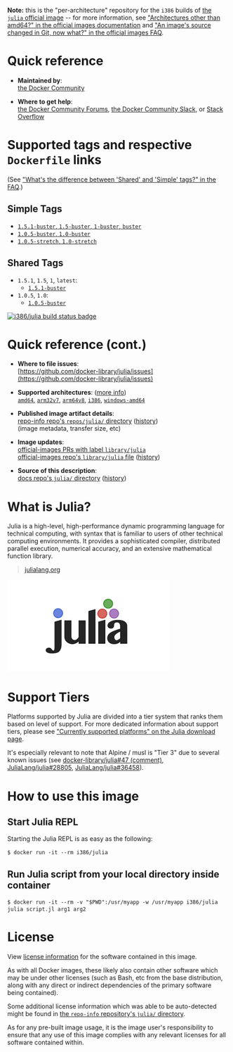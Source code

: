 <!--

********************************************************************************

WARNING:

    DO NOT EDIT "julia/README.md"

    IT IS AUTO-GENERATED

    (from the other files in "julia/" combined with a set of templates)

********************************************************************************

-->

**Note:** this is the "per-architecture" repository for the `i386` builds of [the `julia` official image](https://hub.docker.com/_/julia) -- for more information, see ["Architectures other than amd64?" in the official images documentation](https://github.com/docker-library/official-images#architectures-other-than-amd64) and ["An image's source changed in Git, now what?" in the official images FAQ](https://github.com/docker-library/faq#an-images-source-changed-in-git-now-what).

# Quick reference

-	**Maintained by**:  
	[the Docker Community](https://github.com/docker-library/julia)

-	**Where to get help**:  
	[the Docker Community Forums](https://forums.docker.com/), [the Docker Community Slack](https://dockr.ly/slack), or [Stack Overflow](https://stackoverflow.com/search?tab=newest&q=docker)

# Supported tags and respective `Dockerfile` links

(See ["What's the difference between 'Shared' and 'Simple' tags?" in the FAQ](https://github.com/docker-library/faq#whats-the-difference-between-shared-and-simple-tags).)

## Simple Tags

-	[`1.5.1-buster`, `1.5-buster`, `1-buster`, `buster`](https://github.com/docker-library/julia/blob/e1c6d33dc106470bcd5acf4d79dda55000077d29/1.5/buster/Dockerfile)
-	[`1.0.5-buster`, `1.0-buster`](https://github.com/docker-library/julia/blob/4c770401df0b946da5cf61150bedb05280b218a6/1.0/buster/Dockerfile)
-	[`1.0.5-stretch`, `1.0-stretch`](https://github.com/docker-library/julia/blob/4c770401df0b946da5cf61150bedb05280b218a6/1.0/stretch/Dockerfile)

## Shared Tags

-	`1.5.1`, `1.5`, `1`, `latest`:
	-	[`1.5.1-buster`](https://github.com/docker-library/julia/blob/e1c6d33dc106470bcd5acf4d79dda55000077d29/1.5/buster/Dockerfile)
-	`1.0.5`, `1.0`:
	-	[`1.0.5-buster`](https://github.com/docker-library/julia/blob/4c770401df0b946da5cf61150bedb05280b218a6/1.0/buster/Dockerfile)

[![i386/julia build status badge](https://img.shields.io/jenkins/s/https/doi-janky.infosiftr.net/job/multiarch/job/i386/job/julia.svg?label=i386/julia%20%20build%20job)](https://doi-janky.infosiftr.net/job/multiarch/job/i386/job/julia/)

# Quick reference (cont.)

-	**Where to file issues**:  
	[https://github.com/docker-library/julia/issues](https://github.com/docker-library/julia/issues)

-	**Supported architectures**: ([more info](https://github.com/docker-library/official-images#architectures-other-than-amd64))  
	[`amd64`](https://hub.docker.com/r/amd64/julia/), [`arm32v7`](https://hub.docker.com/r/arm32v7/julia/), [`arm64v8`](https://hub.docker.com/r/arm64v8/julia/), [`i386`](https://hub.docker.com/r/i386/julia/), [`windows-amd64`](https://hub.docker.com/r/winamd64/julia/)

-	**Published image artifact details**:  
	[repo-info repo's `repos/julia/` directory](https://github.com/docker-library/repo-info/blob/master/repos/julia) ([history](https://github.com/docker-library/repo-info/commits/master/repos/julia))  
	(image metadata, transfer size, etc)

-	**Image updates**:  
	[official-images PRs with label `library/julia`](https://github.com/docker-library/official-images/pulls?q=label%3Alibrary%2Fjulia)  
	[official-images repo's `library/julia` file](https://github.com/docker-library/official-images/blob/master/library/julia) ([history](https://github.com/docker-library/official-images/commits/master/library/julia))

-	**Source of this description**:  
	[docs repo's `julia/` directory](https://github.com/docker-library/docs/tree/master/julia) ([history](https://github.com/docker-library/docs/commits/master/julia))

# What is Julia?

Julia is a high-level, high-performance dynamic programming language for technical computing, with syntax that is familiar to users of other technical computing environments. It provides a sophisticated compiler, distributed parallel execution, numerical accuracy, and an extensive mathematical function library.

> [julialang.org](http://julialang.org/)

![logo](https://raw.githubusercontent.com/docker-library/docs/520519ad7db3ea9fd5d3590e836c839a0ffd6f19/julia/logo.png)

# Support Tiers

Platforms supported by Julia are divided into a tier system that ranks them based on level of support. For more dedicated information about support tiers, please see ["Currently supported platforms" on the Julia download page](https://julialang.org/downloads/#currently_supported_platforms).

It's especially relevant to note that Alpine / musl is "Tier 3" due to several known issues (see [docker-library/julia#47 (comment)](https://github.com/docker-library/julia/pull/47#issuecomment-652661869), [JuliaLang/julia#28805](https://github.com/JuliaLang/julia/issues/28805), [JuliaLang/julia#36458](https://github.com/JuliaLang/julia/issues/36458)).

# How to use this image

## Start Julia REPL

Starting the Julia REPL is as easy as the following:

```console
$ docker run -it --rm i386/julia
```

## Run Julia script from your local directory inside container

```console
$ docker run -it --rm -v "$PWD":/usr/myapp -w /usr/myapp i386/julia julia script.jl arg1 arg2
```

# License

View [license information](http://julialang.org/) for the software contained in this image.

As with all Docker images, these likely also contain other software which may be under other licenses (such as Bash, etc from the base distribution, along with any direct or indirect dependencies of the primary software being contained).

Some additional license information which was able to be auto-detected might be found in [the `repo-info` repository's `julia/` directory](https://github.com/docker-library/repo-info/tree/master/repos/julia).

As for any pre-built image usage, it is the image user's responsibility to ensure that any use of this image complies with any relevant licenses for all software contained within.
